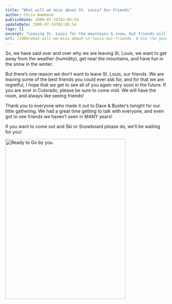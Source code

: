 ```yaml
---
title: "What will we miss about St. Louis? Our Friends"
author: Chris Hammond
publishDate: 2009-07-24T02:05:54
updateDate: 2009-07-24T02:05:54
tags: []
excerpt: "Leaving St. Louis for the mountains & snow, but friends will be missed. If you're in Colorado, come visit! Ski & snowboard together in the future!"
url: /2009/what-will-we-miss-about-st-louis-our-friends  # Use the generated URL with year
---
```

<p>So, we have said over and over why we are leaving St. Louis, we want to get away from the weather (humidity), get near the mountains, and have fun in the snow in the winter.</p>  <p>But there’s one reason we don’t want to leave St. Louis, our friends. We are leaving some of the best friends you could ever ask for, and for that we are regretful, I hope that we get to see all of you again very soon in the future. If you are ever in Colorado, please be sure to come visit. We will have the room, and always like seeing friends! </p>  <p>Thank you to everyone who made it out to Dave & Buster’s tonight for our little gathering. We had a great time getting to talk with everyone, and even got to see friends we haven’t seen in MANY years! </p>  <p>If you want to come out and Ski or Snowboard please do, we’ll be waiting for you!</p>  <p><img title="" alt="Ready to Go by you." src="https://farm4.static.flickr.com/3116/3149849548_b9ff4ce0c1.jpg?v=0" width="375" height="500" /></p>

